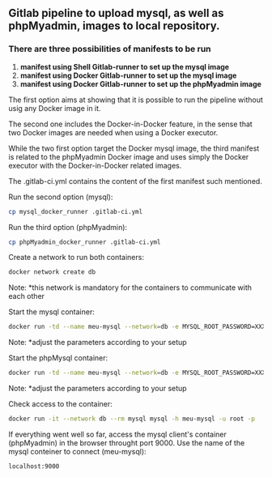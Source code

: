 
## Gitlab pipeline to upload mysql, as well as phpMyadmin, images to local repository.

### There are three possibilities of manifests to be run

1. **manifest using Shell Gitlab-runner to set up the mysql image** 
2. **manifest using Docker Gitlab-runner to set up the mysql image** 
3. **manifest using Docker Gitlab-runner to set up the phpMyadmin image** 

The first option aims at showing that it is possible to run the pipeline without usig any Docker image in it. 

The second one includes the Docker-in-Docker feature, in the sense that two Docker images are needed when using a Docker executor.

While the two first option target the Docker mysql image, the third manifest is related to the phpMyadmin Docker image and uses simply the Docker executor with the Docker-in-Docker related images.

The .gitlab-ci.yml contains the content of the first manifest such mentioned. 

Run the second option (mysql):
```sh
cp mysql_docker_runner .gitlab-ci.yml
```

Run the third option (phpMyadmin):
```sh
cp phpMyadmin_docker_runner .gitlab-ci.yml
```
Create a network to run both containers:
```sh
docker network create db
```
Note: *this network is mandatory for the containers to communicate with each other

Start the mysql container:
```sh
docker run -td --name meu-mysql --network=db -e MYSQL_ROOT_PASSWORD=XXXX -v mysql-data:/var/lib/mysql -p 8900:3306 192.168.0.20:5050/devops/db-mysql:v1
```
Note: *adjust the parameters according to your setup

Start the phpMysql container:
```sh
docker run -td --name meu-mysql --network=db -e MYSQL_ROOT_PASSWORD=XXXX -v mysql-data:/var/lib/mysql -p 8900:3306 192.168.0.20:5050/devops/db-mysql:v1
```
Note: *adjust the parameters according to your setup

Check access to the container:
```sh
docker run -it --network db --rm mysql mysql -h meu-mysql -u root -p
```

If everything went well so far, access the mysql client's container (phpMyadmin) in the browser throught port 9000. Use the name of the mysql conteiner to connect (meu-mysql):
```sh
localhost:9000
```
